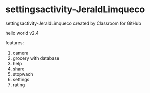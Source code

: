 # settingsactivity-JeraldLimqueco
settingsactivity-JeraldLimqueco created by Classroom for GitHub

hello world v2.4

features:
1. camera
2. grocery with database
3. help
4. share
5. stopwach
6. settings
7. rating
